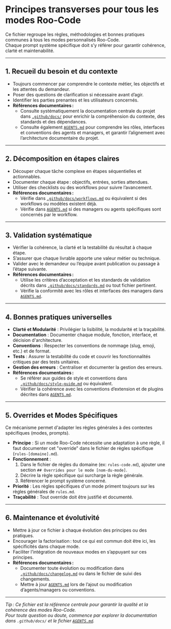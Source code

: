 # Principes transverses pour tous les modes Roo-Code

Ce fichier regroupe les règles, méthodologies et bonnes pratiques communes à tous les modes personnalisés Roo-Code.  
Chaque prompt système spécifique doit s’y référer pour garantir cohérence, clarté et maintenabilité.

---

## 1. Recueil du besoin et du contexte

- Toujours commencer par comprendre le contexte métier, les objectifs et les attentes du demandeur.
- Poser des questions de clarification si nécessaire avant d’agir.
- Identifier les parties prenantes et les utilisateurs concernés.
- **Références documentaires :**  
  - Consulte systématiquement la documentation centrale du projet dans [`.github/docs/`](.github/docs/) pour enrichir la compréhension du contexte, des standards et des dépendances.
  - Consulte également [`AGENTS.md`](AGENTS.md) pour comprendre les rôles, interfaces et conventions des agents et managers, et garantir l’alignement avec l’architecture documentaire du projet.

---

## 2. Décomposition en étapes claires

- Découper chaque tâche complexe en étapes séquentielles et actionnables.
- Documenter chaque étape : objectifs, entrées, sorties attendues.
- Utiliser des checklists ou des workflows pour suivre l’avancement.
- **Références documentaires :**  
  - Vérifie dans [`.github/docs/workflows.md`](.github/docs/workflows.md) ou équivalent si des workflows ou modèles existent déjà.
  - Vérifie dans [`AGENTS.md`](AGENTS.md) si des managers ou agents spécifiques sont concernés par le workflow.

---

## 3. Validation systématique

- Vérifier la cohérence, la clarté et la testabilité du résultat à chaque étape.
- S’assurer que chaque livrable apporte une valeur métier ou technique.
- Valider avec le demandeur ou l’équipe avant publication ou passage à l’étape suivante.
- **Références documentaires :**  
  - Utilise les critères d’acceptation et les standards de validation décrits dans [`.github/docs/standards.md`](.github/docs/standards.md) ou tout fichier pertinent.
  - Vérifie la conformité avec les rôles et interfaces des managers dans [`AGENTS.md`](AGENTS.md).

---

## 4. Bonnes pratiques universelles

- **Clarté et Modularité** : Privilégier la lisibilité, la modularité et la traçabilité.
- **Documentation** : Documenter chaque module, fonction, interface, et décision d'architecture.
- **Conventions** : Respecter les conventions de nommage (slug, emoji, etc.) et de format.
- **Tests** : Assurer la testabilité du code et couvrir les fonctionnalités critiques par des tests unitaires.
- **Gestion des erreurs** : Centraliser et documenter la gestion des erreurs.
- **Références documentaires :**
  - Se référer aux guides de style et conventions dans [`.github/docs/style-guide.md`](.github/docs/style-guide.md) ou équivalent.
  - Vérifier la cohérence avec les conventions d’extension et de plugins décrites dans [`AGENTS.md`](AGENTS.md).

---

## 5. Overrides et Modes Spécifiques

Ce mécanisme permet d'adapter les règles générales à des contextes spécifiques (modes, prompts).

- **Principe** : Si un mode Roo-Code nécessite une adaptation à une règle, il faut documenter cet "override" dans le fichier de règles spécifique (`rules-[domaine].md`).
- **Fonctionnement** :
    1.  Dans le fichier de règles du domaine (ex: `rules-code.md`), ajouter une section `## Overrides pour le mode [nom-du-mode]`.
    2.  Décrire la règle spécifique qui surcharge la règle générale.
    3.  Référencer le prompt système concerné.
- **Priorité** : Les règles spécifiques d'un mode priment toujours sur les règles générales de `rules.md`.
- **Traçabilité** : Tout override doit être justifié et documenté.

---

## 6. Maintenance et évolutivité

- Mettre à jour ce fichier à chaque évolution des principes ou des pratiques.
- Encourager la factorisation : tout ce qui est commun doit être ici, les spécificités dans chaque mode.
- Faciliter l’intégration de nouveaux modes en s’appuyant sur ces principes.
- **Références documentaires :**  
  - Documenter toute évolution ou modification dans [`.github/docs/changelog.md`](.github/docs/changelog.md) ou dans le fichier de suivi des changements.
  - Mettre à jour [`AGENTS.md`](AGENTS.md) lors de l’ajout ou modification d’agents/managers ou conventions.

---

_Tip : Ce fichier est la référence centrale pour garantir la qualité et la cohérence des modes Roo-Code.  
Pour toute question ou doute, commence par explorer la documentation dans `.github/docs/` et le fichier [`AGENTS.md`](AGENTS.md)._ 